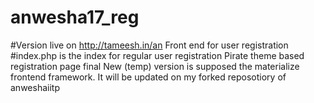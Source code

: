 # anwesha17_reg
#Version live on http://tameesh.in/an
Front end for user registration
#index.php is the index for regular user registration
Pirate theme based registration page final
New (temp) version is supposed the materialize frontend framework.
It will be updated on my forked reposotiory of anweshaiitp
